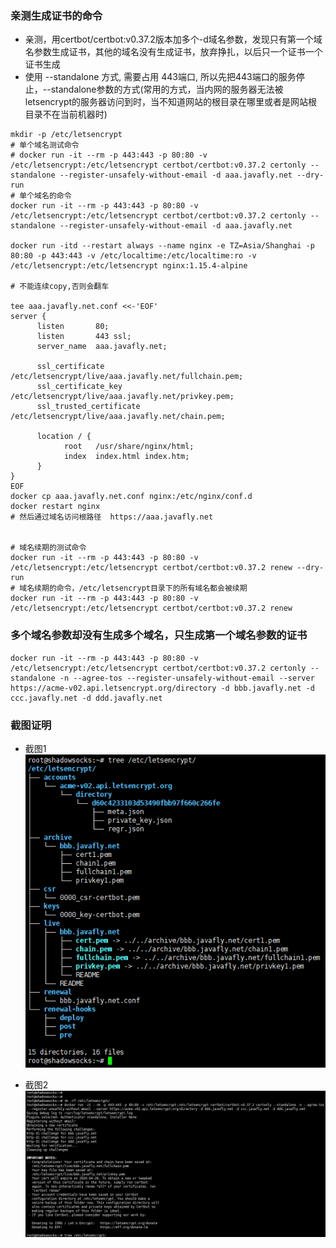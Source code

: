### 亲测生成证书的命令
* 亲测，用certbot/certbot:v0.37.2版本加多个-d域名参数，发现只有第一个域名参数生成证书，其他的域名没有生成证书，放弃挣扎，以后只一个证书一个证书生成
* 使用 --standalone 方式, 需要占用 443端口, 所以先把443端口的服务停止，--standalone参数的方式(常用的方式，当内网的服务器无法被letsencrypt的服务器访问到时，当不知道网站的根目录在哪里或者是网站根目录不在当前机器时)
```
mkdir -p /etc/letsencrypt
# 单个域名测试命令
# docker run -it --rm -p 443:443 -p 80:80 -v /etc/letsencrypt:/etc/letsencrypt certbot/certbot:v0.37.2 certonly --standalone --register-unsafely-without-email -d aaa.javafly.net --dry-run
# 单个域名的命令
docker run -it --rm -p 443:443 -p 80:80 -v /etc/letsencrypt:/etc/letsencrypt certbot/certbot:v0.37.2 certonly --standalone --register-unsafely-without-email -d aaa.javafly.net

docker run -itd --restart always --name nginx -e TZ=Asia/Shanghai -p 80:80 -p 443:443 -v /etc/localtime:/etc/localtime:ro -v /etc/letsencrypt:/etc/letsencrypt nginx:1.15.4-alpine

# 不能连续copy,否则会翻车

tee aaa.javafly.net.conf <<-'EOF'
server {
      listen       80;
      listen       443 ssl;
      server_name  aaa.javafly.net;

      ssl_certificate /etc/letsencrypt/live/aaa.javafly.net/fullchain.pem;
      ssl_certificate_key /etc/letsencrypt/live/aaa.javafly.net/privkey.pem;
      ssl_trusted_certificate /etc/letsencrypt/live/aaa.javafly.net/chain.pem;

      location / {
            root   /usr/share/nginx/html;
            index  index.html index.htm;
      }
}
EOF
docker cp aaa.javafly.net.conf nginx:/etc/nginx/conf.d
docker restart nginx
# 然后通过域名访问根路径  https://aaa.javafly.net


# 域名续期的测试命令
docker run -it --rm -p 443:443 -p 80:80 -v /etc/letsencrypt:/etc/letsencrypt certbot/certbot:v0.37.2 renew --dry-run
# 域名续期的命令，/etc/letsencrypt目录下的所有域名都会被续期
docker run -it --rm -p 443:443 -p 80:80 -v /etc/letsencrypt:/etc/letsencrypt certbot/certbot:v0.37.2 renew
```

### 多个域名参数却没有生成多个域名，只生成第一个域名参数的证书
```
docker run -it --rm -p 443:443 -p 80:80 -v /etc/letsencrypt:/etc/letsencrypt certbot/certbot:v0.37.2 certonly --standalone -n --agree-tos --register-unsafely-without-email --server https://acme-v02.api.letsencrypt.org/directory -d bbb.javafly.net -d ccc.javafly.net -d ddd.javafly.net
```
### 截图证明
* 截图1  
![avatar](imgs/img-0001.png)

* 截图2  
![avatar](imgs/img-0002.png)